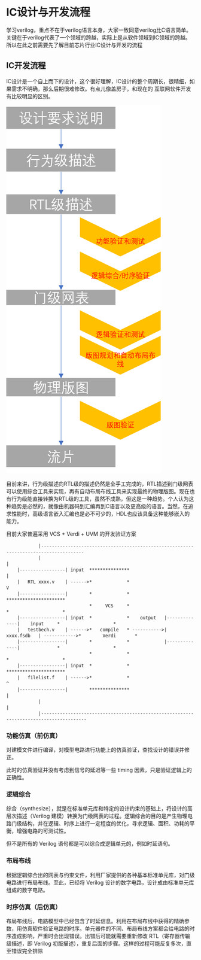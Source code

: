 # IC设计与开发流程

学习verilog，重点不在于verilog语言本身，大家一致同意verilog比C语言简单。关键在于verilog代表了一个领域的跨越，实际上是从软件领域到IC领域的跨越。所以在此之前需要先了解目前芯片行业IC设计与开发的流程

## IC开发流程

IC设计是一个自上而下的设计，这个很好理解，IC设计的整个周期长，很精细，如果需求不明确，那么后期很难修改。有点儿像盖房子，和现在的
互联网软件开发有比较明显的区别。

![ic flow](./ic_flow.png)

目前来讲，行为级描述向RTL级的描述仍然是全手工完成的，RTL描述到门级网表可以使用综合工具来实现，再有自动布局布线工具来实现最终的物理版图。现在也有行为级能直接转换为RTL级的工具，虽然不成熟，但这是一种趋势。个人认为这种趋势是必然的，就像由机器码到汇编再到C语言以及更高级的语言。当然，在追求性能时，高级语言嵌入汇编也是必不可少的，HDL也应该具备这种能够嵌入的能力。

目前大家普遍采用 VCS + Verdi + UVM 的开发验证方案

```text
            |--------------------------------------------------------------------------------------
            |                                                                                     |
    |-----------------| input  ***************                                                    |
    |   RTL xxxx.v    | ------>*             *                                                    V
    |-----------------|        *             *                                           **********************
                               *     VCS     *                                           *                    *
    |-----------------| input  *             *    output   |--------------|    input     *                    *
    |   testbech.v    | ------>*   compile   * ----------->|  xxxx.fsdb   | ------------>*        Verdi       *
    |-----------------|        *             *             |--------------|              *                    *
                               *             *                                           *                    *
    |-----------------| input  *             *                                           **********************
    |   filelist.f    | ------>*             *                                                     ^
    |-----------------|        ***************                                                     |
            |                                                                                      |
            |---------------------------------------------------------------------------------------
```

### 功能仿真（前仿真）

对建模文件进行编译，对模型电路进行功能上的仿真验证，查找设计的错误并修正。

此时的仿真验证并没有考虑到信号的延迟等一些 timing 因素，只是验证逻辑上的正确性。

### 逻辑综合

综合（synthesize），就是在标准单元库和特定的设计约束的基础上，将设计的高层次描述（Verilog 建模）转换为门级网表的过程。逻辑综合的目的是产生物理电路门级结构，并在逻辑、时序上进行一定程度的优化，寻求逻辑、面积、功耗的平衡，增强电路的可测试性。

但不是所有的 Verilog 语句都是可以综合成逻辑单元的，例如时延语句。

### 布局布线

根据逻辑综合出的网表与约束文件，利用厂家提供的各种基本标准单元库，对门级电路进行布局布线。至此，已经将 Verilog 设计的数字电路，设计成由标准单元库组成的数字电路。

### 时序仿真（后仿真）

布局布线后，电路模型中已经包含了时延信息。利用在布局布线中获得的精确参数，用仿真软件验证电路的时序。单元器件的不同、布局布线方案都会给电路的时序造成影响，严重时会出现错误。出错后可能就需要重新修改 RTL（寄存器传输级描述，即 Verilog 初版描述），重复后面的步骤。这样的过程可能反复多次，直至错误完全排除
